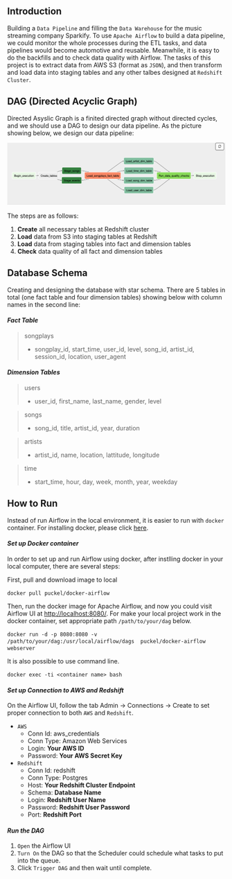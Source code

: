 ## Introduction
Building a `Data Pipeline` and filling the `Data Warehouse` for the music streaming company Sparkify. 
To use `Apache Airflow` to build a data pipeline, we could monitor the whole processes during the ETL tasks, 
and data pipelines would become automotive and reusable. Meanwhile, it is easy to do the backfills and to 
check data quality with Airflow. The tasks of this project is to extract data from AWS S3 (format as `JSON`), 
and then transform and load data into staging tables and any other talbes designed at `Redshift Cluster`. 


## DAG (Directed Acyclic Graph)
Directed Asyslic Graph is a finited directed graph without directed cycles, and we should use a DAG to 
design our data pipeline. As the picture showing below, we design our data pipeline:


![dag_picture](/pictures/dag.png)

The steps are as follows:
1. **Create** all necessary tables at Redshift cluster
2. **Load** data from S3 into staging tables at Redshift
3. **Load** data from staging tables into fact and dimension tables
4. **Check** data quality of all fact and dimension tables

## Database Schema
Creating and designing the database with star schema. There are 5 tables in total (one fact
table and four dimension tables) showing below with column names in the second line:
#### *Fact Table*
   > songplays
   > - songplay_id, start_time, user_id, level, song_id, artist_id, session_id, location, user_agent
#### *Dimension Tables*
   > users
   > - user_id, first_name, last_name, gender, level

   > songs
   > - song_id, title, artist_id, year, duration

   > artists
   > - artist_id, name, location, lattitude, longitude

   > time
   > - start_time, hour, day, week, month, year, weekday
        
## How to Run
Instead of run Airflow in the local environment, it is easier to run with `docker` container. For installing 
docker, please click [here](https://docs.docker.com/docker-for-mac/install/). 
#### *Set up Docker container*
In order to set up and run Airflow using docker, after instlling docker in your local computer, 
there are several steps:

First, pull and download image to local 
```$xslt
docker pull puckel/docker-airflow
```
Then, run the docker image for Apache Airflow, and now you could visit Airflow UI at 
[http://localhost:8080/](http://localhost:8080/). For make your local project work in the docker container,
set appropriate path `/path/to/your/dag` below.
```$xslt
docker run -d -p 8080:8080 -v /path/to/your/dag:/usr/local/airflow/dags  puckel/docker-airflow webserver
```
It is also possible to use command line.
```$xslt
docker exec -ti <container name> bash
```
#### *Set up Connection to **AWS** and **Redshift***
On the Airflow UI, follow the tab Admin -> Connections -> Create to set proper connection to both `AWS` and 
`Redshift`.
- `AWS`
    - Conn Id: aws_credentials
    - Conn Type: Amazon Web Services
    - Login: **Your AWS ID**
    - Password: **Your AWS Secret Key**
- `Redshift`
    - Conn Id: redshift
    - Conn Type: Postgres
    - Host: **Your Redshift Cluster Endpoint**
    - Schema: **Database Name**
    - Login: **Redshift User Name**
    - Password: **Redshift User Password**
    - Port: **Redshift Port**
#### *Run the DAG*
1. `Open` the Airflow UI
2. `Turn On` the DAG so that the Scheduler could schedule what tasks to put into the queue.
3. Click `Trigger DAG` and then wait until complete.
